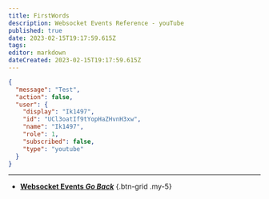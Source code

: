 ```yaml
---
title: FirstWords
description: Websocket Events Reference - youTube
published: true
date: 2023-02-15T19:17:59.615Z
tags: 
editor: markdown
dateCreated: 2023-02-15T19:17:59.615Z
---
```


```json
{
  "message": "Test",
  "action": false,
  "user": {
    "display": "Ik1497",
    "id": "UCl3oatIf9tYopHaZHvnH3xw",
    "name": "Ik1497",
    "role": 1,
    "subscribed": false,
    "type": "youtube"
  }
}
```

---

- [<i class="mdi mdi-chevron-left"></i>**Websocket Events *Go Back***](/Servers-Clients/WebSocket-Server/Events)
{.btn-grid .my-5}